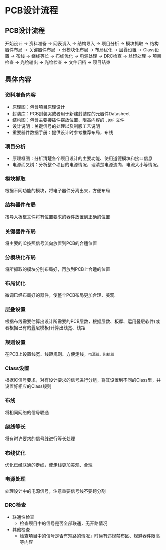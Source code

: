 # PCB设计流程

## PCB设计流程

开始设计 -> 资料准备 -> 网表调入 -> 结构导入 -> 项目分析 -> 模块抓取 -> 
结构器件布局 -> 关键器件布局 -> 分模块化布局 -> 布局优化 -> 层叠设置 -> 
Class设置 -> 布线 -> 绕线等长 -> 布线优化 -> 电源处理 -> DRC检查 ->
丝印处理 -> 项目检查 -> 光绘输出 -> 光绘检查 -> 文件归档 -> 项目结束

## 具体内容
### 资料准备内容 
+ 原理图：包含项目原理设计
+ 封装库：PCB封装哭或者用于新建封装库的元器件Datasheet
+ 结构图：包含主要接插件摆放位置、限高内容的 `.DXF` 文件
+ 设计说明：关键信号的处理以及制版工艺说明
+ 重要器件数据手册：提供设计时参考推荐布局，布线

### 项目分析
+ 原理框图：分析清楚各个项目设计的主要功能、使用道德模块和接口信息
+ 电源而叉树：分析整个项目的电源情况，理清楚电源流向，电流大小等情况。

### 模块抓取
根据不同功能的模块，将电子器件分离出来，方便布局

### 结构器件布局
按导入板框文件将有位置要求的器件放置到正确的位置

### 关键器件布局
将主要的IC按照信号流向放置到PCB的合适位置

### 分模块化布局
将所抓取的模块分别布局好，再放到PCB上合适的位置

### 布局优化
微调已经布局好的器件，使整个PCB布局更加合理、美观

### 层叠设置
根据布线需要估算出设计所需要的PCB层数，根据层数、板厚、运用叠层软件(或者根据已有的叠层模板)计算出线宽、线距

### 规则设置
在PCB上设置线宽、线距规则、方便走线，`电源线、阻抗线`

### Class设置
根据IC信号要求，对有设计要求的信号进行分组，将其设置到不同的Class里，并设置好相应的Class规则

### 布线
将相同网络的信号联通

### 绕线等长
将有时许要求的信号线进行等长处理

### 布线优化
优化已经联通的走线，使走线更加美观、合理

### 电源处理
处理设计中的电源信号，注意重要信号线不要跨分割

### DRC检查
+ 联通性检查
	+ 检查项目中的信号是否全部联通，无开路情况
+ 其他检查
	+ 检查项目中的信号是否有短路的情况」时候有违规禁布区、规避器件限高等内容

